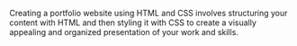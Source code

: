 Creating a portfolio website using HTML and CSS involves structuring your content with HTML and then styling it with CSS to create a visually appealing and organized presentation of your work and skills.
